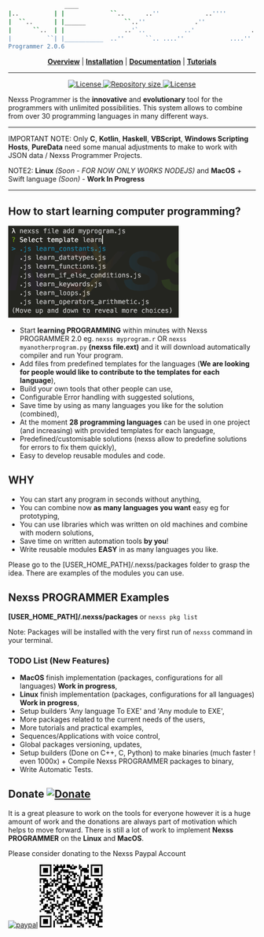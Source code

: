 ```sh
                ____
|..          | |             ``..      ..''             ..''''             ..''''
|  ``..      | |______           ``..''              .''                .''
|      ``..  | |                 ..'`..           ..'                ..'
|          ``| |___________  ..''      ``.. ....''             ....''
Programmer 2.0.6
```

<p align="center">
<b><a href="https://github.com/nexssp/cli/wiki/Concept-Overview">Overview</a></b> |
<b><a href="https://github.com/nexssp/cli/wiki/Manual-Installation">Installation</a></b> |
<b><a href="https://github.com/nexssp/cli/wiki">Documentation</a></b> |
<b><a href="https://github.com/nexssp/cli/wiki/Tutorials">Tutorials</a></b>
</p>

---

<p align="center" >
    <a href="https://github.com/nexssp/cli/blob/master/LICENSE">
        <img src="https://img.shields.io/github/license/nexssp/cli?style=for-the-badge" alt="License" />
    </a>
    <a href="https://github.com/nexssp/cli">
        <img src="https://img.shields.io/github/languages/code-size/nexssp/cli?style=for-the-badge" alt="Repository size" />
    </a>
    <a href="https://discord.gg/d9xjMEX">
        <img src="https://img.shields.io/badge/CHAT-ON%20DISCORD-brightgreen?style=for-the-badge" alt="License" />
    </a>
</p>

Nexss Programmer is the **innovative** and **evolutionary** tool for the programmers with unlimited possibilities. This system allows to combine from over 30 programming languages in many different ways.

---

IMPORTANT NOTE: Only **C**, **Kotlin**, **Haskell**, **VBScript**, **Windows Scripting Hosts**, **PureData** need some manual adjustments to make to work with JSON data / Nexss Programmer Projects.

NOTE2: **Linux** _(Soon - FOR NOW ONLY WORKS NODEJS)_ and **MacOS** + Swift language _(Soon)_ - **Work In Progress**

---

## How to start learning computer programming?

![Nexss Programmer Select Template Example CLI](nexssProgrammer-SelectTemplateExampleCLI.png)

- Start **learning PROGRAMMING** within minutes with Nexss PROGRAMMER 2.0 eg. `nexss myprogram.r` OR `nexss myanotherprogram.py` **(nexss file.ext)** and it will download automatically compiler and run Your program.
- Add files from predefined templates for the languages (**We are looking for people would like to contribute to the templates for each language**),
- Build your own tools that other people can use,
- Configurable Error handling with suggested solutions,
- Save time by using as many languages you like for the solution (combined),
- At the moment **28 programming languages** can be used in one project (and increasing) with provided templates for each language,
- Predefined/customisable solutions (nexss allow to predefine solutions for errors to fix them quickly),
- Easy to develop reusable modules and code.

## WHY

- You can start any program in seconds without anything,
- You can combine now **as many languages you want** easy eg for prototyping,
- You can use libraries which was written on old machines and combine with modern solutions,
- Save time on written automation tools **by you**!
- Write reusable modules **EASY** in as many languages you like.

Please go to the [USER_HOME_PATH]/.nexss/packages folder to grasp the idea. There are examples of the modules you can use.

## Nexss PROGRAMMER Examples

**[USER_HOME_PATH]/.nexss/packages** or `nexss pkg list`

Note: Packages will be installed with the very first run of `nexss` command in your terminal.

### TODO List (New Features)

- **MacOS** finish implementation (packages, configurations for all languages) **Work in progress**,
- **Linux** finish implementation (packages, configurations for all languages) **Work in progress**,
- Setup builders 'Any language To EXE' and 'Any module to EXE',
- More packages related to the current needs of the users,
- More tutorials and practical examples,
- Sequences/Applications with voice control,
- Global packages versioning, updates,
- Setup builders (Done on C++, C, Python) to make binaries (much faster ! even 1000x) + Compile Nexss PROGRAMMER packages to binary,
- Write Automatic Tests.

## Donate [![Donate](https://img.shields.io/badge/Donate-PayPal-green.svg)](https://www.paypal.com/cgi-bin/webscr?cmd=_s-xclick&hosted_button_id=RP72WY9S6CM4L&source=url)

It is a great pleasure to work on the tools for everyone however it is a huge amount of work and the donations are always part of motivation which helps to move forward. There is still a lot of work to implement **Nexss PROGRAMMER** on the **Linux** and **MacOS**.

Please consider donating to the Nexss Paypal Account

[![paypal](https://www.paypalobjects.com/en_US/i/btn/btn_donateCC_LG.gif)](https://www.paypal.com/cgi-bin/webscr?cmd=_s-xclick&hosted_button_id=RP72WY9S6CM4L&source=url) [![Donate](nexss_kod_qr.png)](https://www.paypal.com/cgi-bin/webscr?cmd=_s-xclick&hosted_button_id=RP72WY9S6CM4L&source=url)
